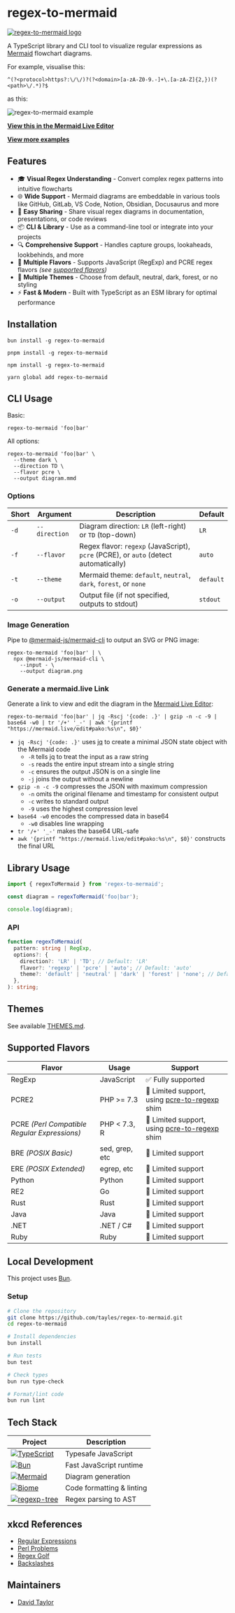# regex-to-mermaid

[![regex-to-mermaid logo](https://raw.githubusercontent.com/tayles/regex-to-mermaid/main/docs/regex-to-mermaid-logo.png)](https://npmjs.com/package/regex-to-mermaid)

A TypeScript library and CLI tool to visualize regular expressions as [Mermaid](https://mermaid.js.org) flowchart diagrams.

For example, visualise this:

```regex
^(?<protocol>https?:\/\/)?(?<domain>[a-zA-Z0-9.-]+\.[a-zA-Z]{2,})(?<path>\/.*)?$
```

as this:

![regex-to-mermaid example](https://raw.githubusercontent.com/tayles/regex-to-mermaid/main/diagrams/url.mermaid-diagram.png)

**[View this in the Mermaid Live Editor](https://mermaid.live/edit#pako:eNqVVm1v2jAQ_iuW20rrlgRwICEpglFg_bIXqdunLh3yEgPRQhw5Rn1B_PfZjgtxaLc2H1DO53uex8fdOVsY04TAEC4ZLlbg83WUA4Dj-EfKMxKCCF6TJbkPwa93o0HBKKcxzYYrzotyFEbiaamf85FwJ3SN03z4E9uPY_umbQeOfftBuh29dLtF1u5cAmG-GqpA5_356DSCmnRKyphJ0iuSE4Y5ScBdyleASQ02p_aaMMGRfOw4bceVYTLw7Ax8FWco5XvJMeMft6Bc4ULIX9hxymKwu5C-RZq_4MFlSRhPaT7vvIvgr8FvNhykw0G5xlk2vCTLNC-VkEGrWhq00mEEz8Mw3EcqnCzlQnamUGSOqj161diBxI7S5PlWSBycHZM8B-AKgLDVOt4QrzCbx5kQpmSM8weQ0TvCYlwSSSgXNkVhLiTpMuXScIDdUJUTQBlYU0aOhUkuW3EZ2rqaV7pxLNb-qRK9SuVBEXqznp5gaL2cSq8p1-S7IYy-TFkHPJSRPNOpCTPLk9cUkS7o75vfqiGrotYGyPGaJPMYF3zDyLwDfkZQo590nmDBU5cC7RISDqUl5Oh9EbyV2LWiNU1kmq40SZ5UCl9QhOqK0F5RNRj2hPUKNUm6RxvQa2jdOq17SISYMm9NQs80PYNe_C-zZFkbNMC27frwaA4T5d_n1xwRhg-Zw8HwuWbfK189hUddb0R3zc5sRqOjbjSie2YfGT7PbKJGLlCzI5RfjOBajfOHrEqmnuBqJc2XSpJUMyWLA4QIzrLw5NKb-uO-VXJG_5DwJHAnXX9qiXqnLDxpq-fCANAKdfinYHIZTPbhMy_ouP1_hR9mypOA7tifenuE_syfTNwjBH2sK0Y3xbPnUiVs6xLW0NNgNp66_zubhh4XRfagCSYStcplJbUxKaxGn1rNBjLUXEBLfA6kCQw52xAL6ltXfCRsJUME-Yqsibh_xGtCFniTcXkX70RYgfMbStdPkULccgXDBc5KYW2KRNzp0xSLJl7vV5noL8ImdJNzGHo9hQHDLbwXluv02_3A77U7yO_5bc-CDzBEPnICNwi8ftfr9F0X7Sz4qEjbTt_vBuLx3QChAHVdC5Ik5ZR9qT5y1LfO7i-AWPEJ)**

**[View more examples](./EXAMPLES.md)**

## Features

- 🎓 **Visual Regex Understanding** - Convert complex regex patterns into intuitive flowcharts
- 🌐 **Wide Support** - Mermaid diagrams are embeddable in various tools like GitHub, GitLab, VS Code, Notion, Obsidian, Docusaurus and more
- 🔗 **Easy Sharing** - Share visual regex diagrams in documentation, presentations, or code reviews
- 📦 **CLI & Library** - Use as a command-line tool or integrate into your projects
- 🔍 **Comprehensive Support** - Handles capture groups, lookaheads, lookbehinds, and more
- 🥗 **Multiple Flavors** - Supports JavaScript (RegExp) and PCRE regex flavors _(see [supported flavors](#supported-flavors))_
- 🎨 **Multiple Themes** - Choose from default, neutral, dark, forest, or no styling
- ⚡ **Fast & Modern** - Built with TypeScript as an ESM library for optimal performance

## Installation

```shell
bun install -g regex-to-mermaid
```

```shell
pnpm install -g regex-to-mermaid
```

```shell
npm install -g regex-to-mermaid
```

```shell
yarn global add regex-to-mermaid
```

## CLI Usage

Basic:

```shell
regex-to-mermaid 'foo|bar'
```

All options:

```shell
regex-to-mermaid 'foo|bar' \
  --theme dark \
  --direction TD \
  --flavor pcre \
  --output diagram.mmd
```

### Options

| Short | Argument      | Description                                                                          | Default   |
| ----- | ------------- | ------------------------------------------------------------------------------------ | --------- |
| `-d`  | `--direction` | Diagram direction: `LR` (left-right) or `TD` (top-down)                              | `LR`      |
| `-f`  | `--flavor`    | Regex flavor: `regexp` (JavaScript), `pcre` (PCRE), or `auto` (detect automatically) | `auto`    |
| `-t`  | `--theme`     | Mermaid theme: `default`, `neutral`, `dark`, `forest`, or `none`                     | `default` |
| `-o`  | `--output`    | Output file (if not specified, outputs to stdout)                                    | `stdout`  |

### Image Generation

Pipe to [@mermaid-js/mermaid-cli](https://npmjs.com/package/@mermaid-js/mermaid-cli) to output an SVG or PNG image:

```shell
regex-to-mermaid 'foo|bar' | \
  npx @mermaid-js/mermaid-cli \
    --input - \
    --output diagram.png
```

### Generate a mermaid.live Link

Generate a link to view and edit the diagram in the [Mermaid Live Editor](https://mermaid.live):

```shell
regex-to-mermaid 'foo|bar' | jq -Rscj '{code: .}' | gzip -n -c -9 | base64 -w0 | tr '/+' '_-' | awk '{printf "https://mermaid.live/edit#pako:%s\n", $0}'
```

- `jq -Rscj '{code: .}'` uses [jq](https://jqlang.org) to create a minimal JSON state object with the Mermaid code
  - `-R` tells jq to treat the input as a raw string
  - `-s` reads the entire input stream into a single string
  - `-c` ensures the output JSON is on a single line
  - `-j` joins the output without a newline
- `gzip -n -c -9` compresses the JSON with maximum compression
  - `-n` omits the original filename and timestamp for consistent output
  - `-c` writes to standard output
  - `-9` uses the highest compression level
- `base64 -w0` encodes the compressed data in base64
  - `-w0` disables line wrapping
- `tr '/+' '_-'` makes the base64 URL-safe
- `awk '{printf "https://mermaid.live/edit#pako:%s\n", $0}'` constructs the final URL

## Library Usage

```typescript
import { regexToMermaid } from 'regex-to-mermaid';

const diagram = regexToMermaid('foo|bar');

console.log(diagram);
```

### API

```typescript
function regexToMermaid(
  pattern: string | RegExp,
  options?: {
    direction?: 'LR' | 'TD'; // Default: 'LR'
    flavor?: 'regexp' | 'pcre' | 'auto'; // Default: 'auto'
    theme?: 'default' | 'neutral' | 'dark' | 'forest' | 'none'; // Default: 'default'
  },
): string;
```

## Themes

See available [THEMES.md](./THEMES.md).

## Supported Flavors

| Flavor                                       | Usage          | Support                                                                                   |
| -------------------------------------------- | -------------- | ----------------------------------------------------------------------------------------- |
| RegExp                                       | JavaScript     | ✅ Fully supported                                                                        |
| PCRE2                                        | PHP >= 7.3     | 🚧 Limited support, using [pcre-to-regexp](https://npmjs.com/package/pcre-to-regexp) shim |
| PCRE _(Perl Compatible Regular Expressions)_ | PHP < 7.3, R   | 🚧 Limited support, using [pcre-to-regexp](https://npmjs.com/package/pcre-to-regexp) shim |
| BRE _(POSIX Basic)_                          | sed, grep, etc | 🚧 Limited support                                                                        |
| ERE _(POSIX Extended)_                       | egrep, etc     | 🚧 Limited support                                                                        |
| Python                                       | Python         | 🚧 Limited support                                                                        |
| RE2                                          | Go             | 🚧 Limited support                                                                        |
| Rust                                         | Rust           | 🚧 Limited support                                                                        |
| Java                                         | Java           | 🚧 Limited support                                                                        |
| .NET                                         | .NET / C#      | 🚧 Limited support                                                                        |
| Ruby                                         | Ruby           | 🚧 Limited support                                                                        |

## Local Development

This project uses [Bun](https://bun.sh).

### Setup

```bash
# Clone the repository
git clone https://github.com/tayles/regex-to-mermaid.git
cd regex-to-mermaid

# Install dependencies
bun install

# Run tests
bun test

# Check types
bun run type-check

# Format/lint code
bun run lint
```

## Tech Stack

| Project                                                                                                                                                               | Description               |
| --------------------------------------------------------------------------------------------------------------------------------------------------------------------- | ------------------------- |
| [![TypeScript](https://img.shields.io/badge/typescript-%23007ACC.svg?style=for-the-badge&logo=typescript&logoColor=white)](https://www.typescriptlang.org)            | Typesafe JavaScript       |
| [![Bun](https://img.shields.io/badge/bun-%23000000.svg?style=for-the-badge&logo=bun&logoColor=white)](https://bun.sh)                                                 | Fast JavaScript runtime   |
| [![Mermaid](https://img.shields.io/badge/mermaid-%23FF3670.svg?style=for-the-badge&logo=mermaid&logoColor=white)](https://mermaid.js.org)                             | Diagram generation        |
| [![Biome](https://img.shields.io/badge/Biome-25272f?style=for-the-badge&logo=biome)](https://biomejs.dev)                                                             | Code formatting & linting |
| [![regexp-tree](https://img.shields.io/badge/regexp--tree-%23000000.svg?style=for-the-badge&logo=regexp-tree&logoColor=white)](https://npmjs.com/package/regexp-tree) | Regex parsing to AST      |

## xkcd References

- [Regular Expressions](https://xkcd.com/208/)
- [Perl Problems](https://xkcd.com/1171/)
- [Regex Golf](https://xkcd.com/1313/)
- [Backslashes](https://xkcd.com/1638/)

## Maintainers

- [David Taylor](https://github.com/tayles)
